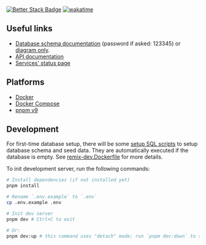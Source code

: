 [![Better Stack Badge](https://uptime.betterstack.com/status-badges/v1/monitor/1omb5.svg)](https://uptime.betterstack.com/?utm_source=status_badge)
[![wakatime](https://wakatime.com/badge/user/627979e0-f793-4b0a-b22f-899fedaabd2e/project/ee423f4f-df27-4e49-bc46-fee69d5f44b7.svg)](https://wakatime.com/badge/user/627979e0-f793-4b0a-b22f-899fedaabd2e/project/ee423f4f-df27-4e49-bc46-fee69d5f44b7)

## Useful links

- [Database schema documentation](https://dbdocs.io/lvnam96/Homemade-food-app) (password if asked: 123345) or [diagram only](https://dbdocs.io/embed/a7f26aa0105c8e8ad8fb07a101875556/361d2517416c4a6e85e6934448c71a1e).
- [API documentation](http://apidoc.food.lvnam.dev)
- [Services' status page](https://status.lvnam.dev)

## Platforms

- [Docker](https://docs.docker.com/get-docker/)
- [Docker Compose](https://docs.docker.com/compose/install/)
- [pnpm v9](https://pnpm.io/)

## Development

For first-time database setup, there will be some [setup SQL scripts](./app/.server/db/sql) to setup database schema and seed data. They are automatically executed if the database is empty. See [remix-dev.Dockerfile](./remix-dev.Dockerfile) for more details.

To init development server, run the following commands:

```bash
# Install dependencies (if not installed yet)
pnpm install

# Rename `.env.example` to `.env`
cp .env.example .env

# Init dev server
pnpm dev # Ctrl+C to exit

# Or:
pnpm dev:up # this command uses "detach" mode; run `pnpm dev:down` to stop
```
